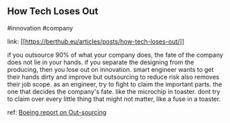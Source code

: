 ## How Tech Loses Out

#innovation #company

link: [[https://berthub.eu/articles/posts/how-tech-loses-out/]]

if you outsource 90% of what your company does, the fate of the company does not lie in your hands.
if you separate the designing from the producing, then you lose out on innovation.
smart engineer wants to get their hands dirty and improve but outsourcing to reduce risk also removes their job scope.
as an engineer, try to fight to claim the important parts. the one that decides the company's fate. like the microchip in toaster.
dont try to claim over every little thing that might not matter, like a fuse in a toaster.

ref: [Boeing report on Out-sourcing](https://s3.amazonaws.com/s3.documentcloud.org/documents/69746/hart-smith-on-outsourcing.pdf)
